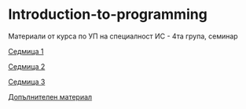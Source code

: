 # Introduction-to-programming
Материали от курса по УП на специалност ИС - 4та група, семинар

[Седмица 1](https://github.com/AleksandrinaKovachka/Introduction-to-programming/blob/main/Week01/README.md)

[Седмица 2](https://github.com/AleksandrinaKovachka/Introduction-to-programming/blob/main/Week02/README.md)

[Седмица 3](https://github.com/AleksandrinaKovachka/Introduction-to-programming/blob/main/Week03/README.md)

[Допълнителен материал](https://github.com/AleksandrinaKovachka/Introduction-to-programming/tree/main/Bitwise-operations)
